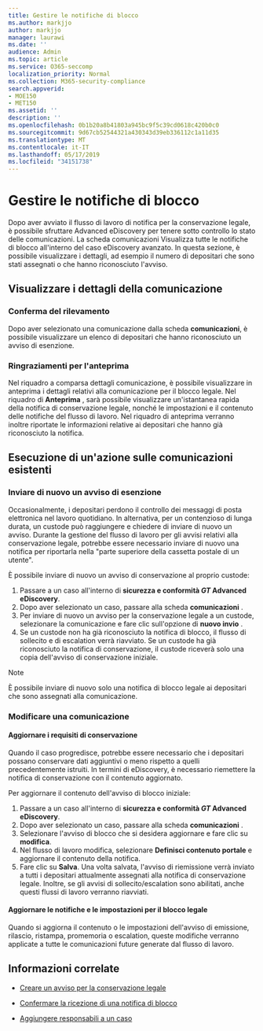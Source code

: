 ```yaml
---
title: Gestire le notifiche di blocco
ms.author: markjjo
author: markjjo
manager: laurawi
ms.date: ''
audience: Admin
ms.topic: article
ms.service: O365-seccomp
localization_priority: Normal
ms.collection: M365-security-compliance
search.appverid:
- MOE150
- MET150
ms.assetid: ''
description: ''
ms.openlocfilehash: 0b1b20a8b41803a945bc9f5c39cd0618c420b0c0
ms.sourcegitcommit: 9d67cb52544321a430343d39eb336112c1a11d35
ms.translationtype: MT
ms.contentlocale: it-IT
ms.lasthandoff: 05/17/2019
ms.locfileid: "34151738"
---
```

# <a name="manage-hold-notifications"></a>Gestire le notifiche di blocco

Dopo aver avviato il flusso di lavoro di notifica per la conservazione legale, è possibile sfruttare Advanced eDiscovery per tenere sotto controllo lo stato delle comunicazioni. La scheda comunicazioni Visualizza tutte le notifiche di blocco all'interno del caso eDiscovery avanzato. In questa sezione, è possibile visualizzare i dettagli, ad esempio il numero di depositari che sono stati assegnati o che hanno riconosciuto l'avviso.

## <a name="view-communication-details"></a>Visualizzare i dettagli della comunicazione

### <a name="track-acknowledgements"></a>Conferma del rilevamento

Dopo aver selezionato una comunicazione dalla scheda **comunicazioni**, è possibile visualizzare un elenco di depositari che hanno riconosciuto un avviso di esenzione. 

### <a name="preview-acknowledgements"></a>Ringraziamenti per l'anteprima

Nel riquadro a comparsa dettagli comunicazione, è possibile visualizzare in anteprima i dettagli relativi alla comunicazione per il blocco legale. Nel riquadro di **Anteprima** , sarà possibile visualizzare un'istantanea rapida della notifica di conservazione legale, nonché le impostazioni e il contenuto delle notifiche del flusso di lavoro. Nel riquadro di anteprima verranno inoltre riportate le informazioni relative ai depositari che hanno già riconosciuto la notifica.

## <a name="taking-action-on-existing-communications"></a>Esecuzione di un'azione sulle comunicazioni esistenti

### <a name="re-send-a-hold-notice"></a>Inviare di nuovo un avviso di esenzione

Occasionalmente, i depositari perdono il controllo dei messaggi di posta elettronica nel lavoro quotidiano. In alternativa, per un contenzioso di lunga durata, un custode può raggiungere e chiedere di inviare di nuovo un avviso. Durante la gestione del flusso di lavoro per gli avvisi relativi alla conservazione legale, potrebbe essere necessario inviare di nuovo una notifica per riportarla nella "parte superiore della cassetta postale di un utente".

È possibile inviare di nuovo un avviso di conservazione al proprio custode:
1. Passare a un caso all'interno di **sicurezza e conformità _GT_ Advanced eDiscovery**.
2. Dopo aver selezionato un caso, passare alla scheda **comunicazioni** .
3. Per inviare di nuovo un avviso per la conservazione legale a un custode, selezionare la comunicazione e fare clic sull'opzione di **nuovo invio** .
4. Se un custode non ha già riconosciuto la notifica di blocco, il flusso di sollecito e di escalation verrà riavviato. Se un custode ha già riconosciuto la notifica di conservazione, il custode riceverà solo una copia dell'avviso di conservazione iniziale.

> [!NOTE]
> È possibile inviare di nuovo solo una notifica di blocco legale ai depositari che sono assegnati alla comunicazione. 

### <a name="edit-a-communication"></a>Modificare una comunicazione

#### <a name="update-preservation-requirements"></a>Aggiornare i requisiti di conservazione
  
Quando il caso progredisce, potrebbe essere necessario che i depositari possano conservare dati aggiuntivi o meno rispetto a quelli precedentemente istruiti. In termini di eDiscovery, è necessario riemettere la notifica di conservazione con il contenuto aggiornato.

Per aggiornare il contenuto dell'avviso di blocco iniziale:

1. Passare a un caso all'interno di **sicurezza e conformità _GT_ Advanced eDiscovery**.
2. Dopo aver selezionato un caso, passare alla scheda **comunicazioni** .
3. Selezionare l'avviso di blocco che si desidera aggiornare e fare clic su **modifica**.
4. Nel flusso di lavoro modifica, selezionare **Definisci contenuto portale** e aggiornare il contenuto della notifica. 
5. Fare clic su **Salva**. Una volta salvata, l'avviso di riemissione verrà inviato a tutti i depositari attualmente assegnati alla notifica di conservazione legale. Inoltre, se gli avvisi di sollecito/escalation sono abilitati, anche questi flussi di lavoro verranno riavviati. 


#### <a name="update-legal-hold-notifications-and-settings"></a>Aggiornare le notifiche e le impostazioni per il blocco legale

Quando si aggiorna il contenuto o le impostazioni dell'avviso di emissione, rilascio, ristampa, promemoria o escalation, queste modifiche verranno applicate a tutte le comunicazioni future generate dal flusso di lavoro.

## <a name="related-information"></a>Informazioni correlate 

- [Creare un avviso per la conservazione legale](create-hold-notification.md)
    
- [Confermare la ricezione di una notifica di blocco](acknowledge-hold-notification.md)
    
- [Aggiungere responsabili a un caso](add-custodians-to-case.md)